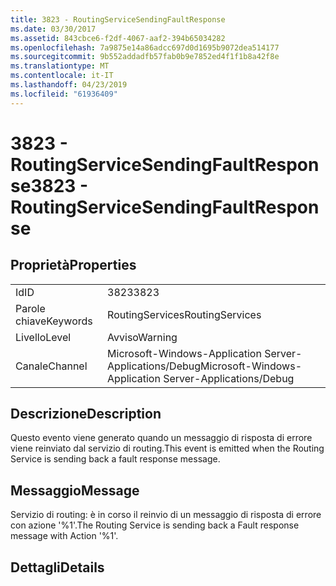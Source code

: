 ```yaml
---
title: 3823 - RoutingServiceSendingFaultResponse
ms.date: 03/30/2017
ms.assetid: 843cbce6-f2df-4067-aaf2-394b65034282
ms.openlocfilehash: 7a9875e14a86adcc697d0d1695b9072dea514177
ms.sourcegitcommit: 9b552addadfb57fab0b9e7852ed4f1f1b8a42f8e
ms.translationtype: MT
ms.contentlocale: it-IT
ms.lasthandoff: 04/23/2019
ms.locfileid: "61936409"
---
```

# <a name="3823---routingservicesendingfaultresponse"></a><span data-ttu-id="77f3d-102">3823 - RoutingServiceSendingFaultResponse</span><span class="sxs-lookup"><span data-stu-id="77f3d-102">3823 - RoutingServiceSendingFaultResponse</span></span>
## <a name="properties"></a><span data-ttu-id="77f3d-103">Proprietà</span><span class="sxs-lookup"><span data-stu-id="77f3d-103">Properties</span></span>  
  
|||  
|-|-|  
|<span data-ttu-id="77f3d-104">Id</span><span class="sxs-lookup"><span data-stu-id="77f3d-104">ID</span></span>|<span data-ttu-id="77f3d-105">3823</span><span class="sxs-lookup"><span data-stu-id="77f3d-105">3823</span></span>|  
|<span data-ttu-id="77f3d-106">Parole chiave</span><span class="sxs-lookup"><span data-stu-id="77f3d-106">Keywords</span></span>|<span data-ttu-id="77f3d-107">RoutingServices</span><span class="sxs-lookup"><span data-stu-id="77f3d-107">RoutingServices</span></span>|  
|<span data-ttu-id="77f3d-108">Livello</span><span class="sxs-lookup"><span data-stu-id="77f3d-108">Level</span></span>|<span data-ttu-id="77f3d-109">Avviso</span><span class="sxs-lookup"><span data-stu-id="77f3d-109">Warning</span></span>|  
|<span data-ttu-id="77f3d-110">Canale</span><span class="sxs-lookup"><span data-stu-id="77f3d-110">Channel</span></span>|<span data-ttu-id="77f3d-111">Microsoft-Windows-Application Server-Applications/Debug</span><span class="sxs-lookup"><span data-stu-id="77f3d-111">Microsoft-Windows-Application Server-Applications/Debug</span></span>|  
  
## <a name="description"></a><span data-ttu-id="77f3d-112">Descrizione</span><span class="sxs-lookup"><span data-stu-id="77f3d-112">Description</span></span>  
 <span data-ttu-id="77f3d-113">Questo evento viene generato quando un messaggio di risposta di errore viene reinviato dal servizio di routing.</span><span class="sxs-lookup"><span data-stu-id="77f3d-113">This event is emitted when the Routing Service is sending back a fault response message.</span></span>  
  
## <a name="message"></a><span data-ttu-id="77f3d-114">Messaggio</span><span class="sxs-lookup"><span data-stu-id="77f3d-114">Message</span></span>  
 <span data-ttu-id="77f3d-115">Servizio di routing: è in corso il reinvio di un messaggio di risposta di errore con azione '%1'.</span><span class="sxs-lookup"><span data-stu-id="77f3d-115">The Routing Service is sending back a Fault response message with Action '%1'.</span></span>  
  
## <a name="details"></a><span data-ttu-id="77f3d-116">Dettagli</span><span class="sxs-lookup"><span data-stu-id="77f3d-116">Details</span></span>

